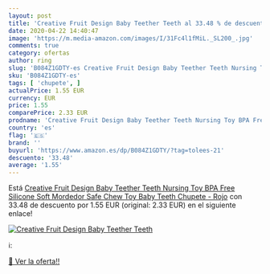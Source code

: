 ```yaml
---
layout: post
title: 'Creative Fruit Design Baby Teether Teeth al 33.48 % de descuento'
date: 2020-04-22 14:40:47
image: 'https://m.media-amazon.com/images/I/31Fc4l1fMiL._SL200_.jpg'
comments: true
category: ofertas
author: ring
slug: 'B084Z1GDTY-es Creative Fruit Design Baby Teether Teeth Nursing Toy BPA...'
sku: 'B084Z1GDTY-es'
tags: [ 'chupete', ]
actualPrice: 1.55 EUR
currency: EUR
price: 1.55
comparePrice: 2.33 EUR
prodname: 'Creative Fruit Design Baby Teether Teeth Nursing Toy BPA Free Silicone Soft Mordedor Safe Chew Toy Baby Teeth Chupete - Rojo'
country: 'es'
flag: '🇪🇸'
brand: ''
buyurl: 'https://www.amazon.es/dp/B084Z1GDTY/?tag=tolees-21'
descuento: '33.48'
average: '1.55'
---
```


Está [Creative Fruit Design Baby Teether Teeth Nursing Toy BPA Free Silicone Soft Mordedor Safe Chew Toy Baby Teeth Chupete - Rojo](https://www.amazon.es/dp/B084Z1GDTY/?tag=tolees-21) con 33.48 de descuento por 1.55 EUR (original: 2.33 EUR) en el siguiente enlace!

[![Creative Fruit Design Baby Teether Teeth](https://m.media-amazon.com/images/I/31Fc4l1fMiL._SL200_.jpg)](https://www.amazon.es/dp/B084Z1GDTY/?tag=tolees-21)

ℹ️:


[🛒 Ver la oferta!!](https://www.amazon.es/dp/B084Z1GDTY/?tag=tolees-21)
